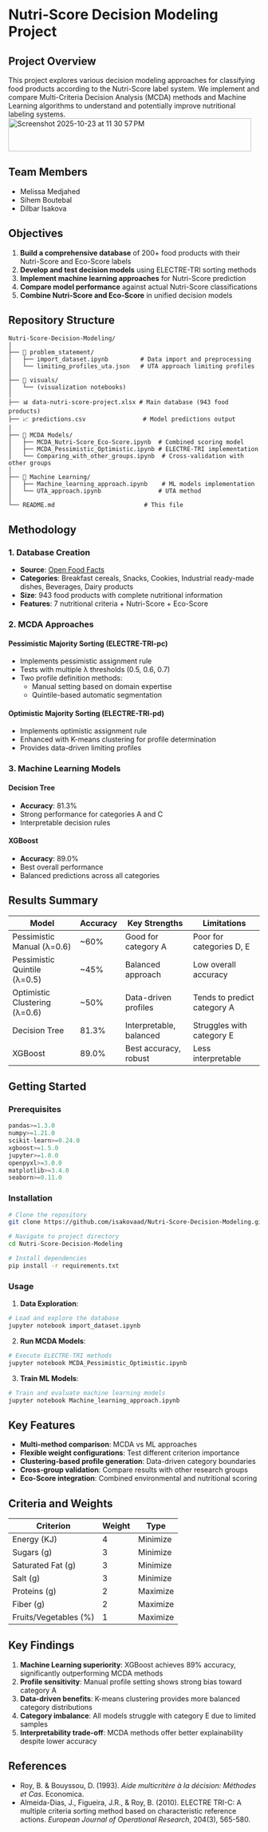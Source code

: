 
# Nutri-Score Decision Modeling Project

## Project Overview

This project explores various decision modeling approaches for classifying food products according to the Nutri-Score label system. We implement and compare Multi-Criteria Decision Analysis (MCDA) methods and Machine Learning algorithms to understand and potentially improve nutritional labeling systems.
<img width="487" height="66" alt="Screenshot 2025-10-23 at 11 30 57 PM" src="https://github.com/user-attachments/assets/83944c3f-251d-48ce-abd4-e6cedfed10ae" />



## Team Members
- Melissa Medjahed
- Sihem Boutebal  
- Dilbar Isakova

## Objectives

1. **Build a comprehensive database** of 200+ food products with their Nutri-Score and Eco-Score labels
2. **Develop and test decision models** using ELECTRE-TRI sorting methods
3. **Implement machine learning approaches** for Nutri-Score prediction
4. **Compare model performance** against actual Nutri-Score classifications
5. **Combine Nutri-Score and Eco-Score** in unified decision models

## Repository Structure

```
Nutri-Score-Decision-Modeling/
│
├── 📂 problem_statement/
│   ├── import_dataset.ipynb         # Data import and preprocessing
│   └── limiting_profiles_uta.json   # UTA approach limiting profiles
│
├── 📂 visuals/
│   └── (visualization notebooks)
│
├── 📊 data-nutri-score-project.xlsx # Main database (943 food products)
├── 📈 predictions.csv                # Model predictions output
│
├── 🔧 MCDA Models/
│   ├── MCDA_Nutri-Score_Eco-Score.ipynb  # Combined scoring model
│   ├── MCDA_Pessimistic_Optimistic.ipynb # ELECTRE-TRI implementation
│   └── Comparing_with_other_groups.ipynb  # Cross-validation with other groups
│
├── 🤖 Machine Learning/
│   ├── Machine_learning_approach.ipynb    # ML models implementation
│   └── UTA_approach.ipynb                # UTA method
│
└── README.md                         # This file
```

## Methodology

### 1. Database Creation
- **Source**: [Open Food Facts](https://fr-en.openfoodfacts.org/)
- **Categories**: Breakfast cereals, Snacks, Cookies, Industrial ready-made dishes, Beverages, Dairy products
- **Size**: 943 food products with complete nutritional information
- **Features**: 7 nutritional criteria + Nutri-Score + Eco-Score

### 2. MCDA Approaches

#### Pessimistic Majority Sorting (ELECTRE-TRI-pc)
- Implements pessimistic assignment rule
- Tests with multiple λ thresholds (0.5, 0.6, 0.7)
- Two profile definition methods:
  - Manual setting based on domain expertise
  - Quintile-based automatic segmentation

#### Optimistic Majority Sorting (ELECTRE-TRI-pd)
- Implements optimistic assignment rule
- Enhanced with K-means clustering for profile determination
- Provides data-driven limiting profiles

### 3. Machine Learning Models

#### Decision Tree
- **Accuracy**: 81.3%
- Strong performance for categories A and C
- Interpretable decision rules

#### XGBoost
- **Accuracy**: 89.0%
- Best overall performance
- Balanced predictions across all categories

## Results Summary

| Model | Accuracy | Key Strengths | Limitations |
|-------|----------|--------------|-------------|
| Pessimistic Manual (λ=0.6) | ~60% | Good for category A | Poor for categories D, E |
| Pessimistic Quintile (λ=0.5) | ~45% | Balanced approach | Low overall accuracy |
| Optimistic Clustering (λ=0.6) | ~50% | Data-driven profiles | Tends to predict category A |
| Decision Tree | 81.3% | Interpretable, balanced | Struggles with category E |
| XGBoost | 89.0% | Best accuracy, robust | Less interpretable |

## Getting Started

### Prerequisites
```python
pandas>=1.3.0
numpy>=1.21.0
scikit-learn>=0.24.0
xgboost>=1.5.0
jupyter>=1.0.0
openpyxl>=3.0.0
matplotlib>=3.4.0
seaborn>=0.11.0
```

### Installation
```bash
# Clone the repository
git clone https://github.com/isakovaad/Nutri-Score-Decision-Modeling.git

# Navigate to project directory
cd Nutri-Score-Decision-Modeling

# Install dependencies
pip install -r requirements.txt
```

### Usage

1. **Data Exploration**:
```python
# Load and explore the database
jupyter notebook import_dataset.ipynb
```

2. **Run MCDA Models**:
```python
# Execute ELECTRE-TRI methods
jupyter notebook MCDA_Pessimistic_Optimistic.ipynb
```

3. **Train ML Models**:
```python
# Train and evaluate machine learning models
jupyter notebook Machine_learning_approach.ipynb
```

## Key Features

- **Multi-method comparison**: MCDA vs ML approaches
- **Flexible weight configurations**: Test different criterion importance
- **Clustering-based profile generation**: Data-driven category boundaries
- **Cross-group validation**: Compare results with other research groups
- **Eco-Score integration**: Combined environmental and nutritional scoring

## Criteria and Weights

| Criterion | Weight | Type |
|-----------|--------|------|
| Energy (KJ) | 4 | Minimize |
| Sugars (g) | 3 | Minimize |
| Saturated Fat (g) | 3 | Minimize |
| Salt (g) | 3 | Minimize |
| Proteins (g) | 2 | Maximize |
| Fiber (g) | 2 | Maximize |
| Fruits/Vegetables (%) | 1 | Maximize |

## Key Findings

1. **Machine Learning superiority**: XGBoost achieves 89% accuracy, significantly outperforming MCDA methods
2. **Profile sensitivity**: Manual profile setting shows strong bias toward category A
3. **Data-driven benefits**: K-means clustering provides more balanced category distributions
4. **Category imbalance**: All models struggle with category E due to limited samples
5. **Interpretability trade-off**: MCDA methods offer better explainability despite lower accuracy

## References

- Roy, B. & Bouyssou, D. (1993). *Aide multicritère à la décision: Méthodes et Cas*. Economica.
- Almeida-Dias, J., Figueira, J.R., & Roy, B. (2010). ELECTRE TRI-C: A multiple criteria sorting method based on characteristic reference actions. *European Journal of Operational Research*, 204(3), 565-580.
